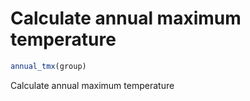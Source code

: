 # Calculate annual maximum temperature

```r
annual_tmx(group)
```

Calculate annual maximum temperature
